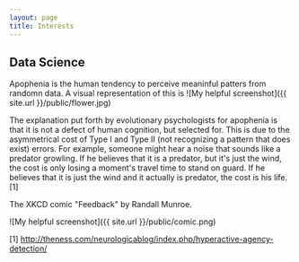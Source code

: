 ```yaml
---
layout: page
title: Interests
---
```

## Data Science 

Apophenia is the human tendency to perceive meaninful patters from randomn data. A visual representation of this is 
![My helpful screenshot]({{ site.url }}/public/flower.jpg)



The explanation put forth by evolutionary psychologists for apophenia is that it is not a defect of human cognition, but selected for. This is due to the asymmetrical cost of Type I and Type II (not recognizing a pattern that does exist) errors. For example, someone might hear a noise that sounds like a predator growling. If he believes that it is a predator, but it's just the wind, the cost is only losing a moment's travel time to stand on guard. If he believes that it is just the wind and it actually is predator, the cost is his life.[1]


The XKCD comic "Feedback" by Randall Munroe.

![My helpful screenshot]({{ site.url }}/public/comic.png)


[1] http://theness.com/neurologicablog/index.php/hyperactive-agency-detection/
